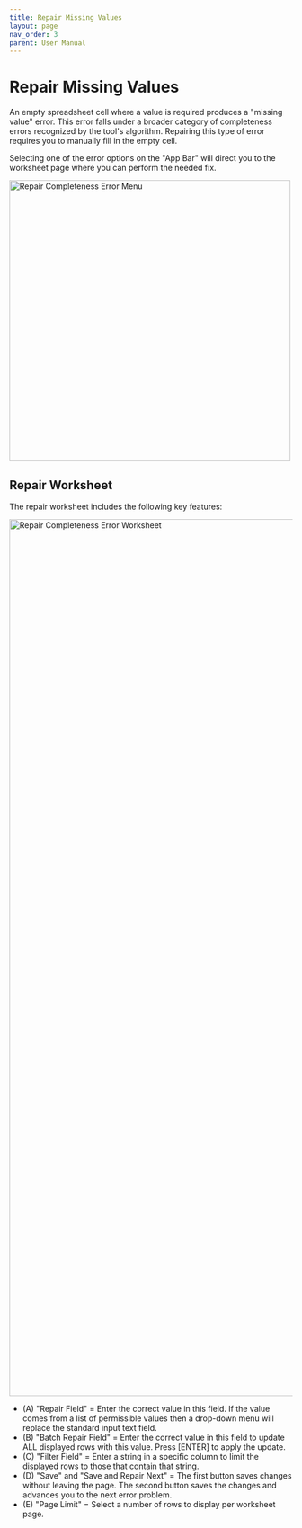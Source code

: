 ```yaml
---
title: Repair Missing Values
layout: page
nav_order: 3
parent: User Manual
---
```


# Repair Missing Values

An empty spreadsheet cell where a value is required produces a "missing value" error. This error falls under a broader category of completeness errors recognized by the tool's algorithm. Repairing this type of error requires you to manually fill in the empty cell.

Selecting one of the error options on the "App Bar" will direct you to the worksheet page where you can perform the needed fix.

<img width="500" alt="Repair Completeness Error Menu" src="https://user-images.githubusercontent.com/5062950/227056492-afb67a11-3aab-4e42-933a-2e1ef98a0e7d.png">


## Repair Worksheet

The repair worksheet includes the following key features:

<img width="1560" alt="Repair Completeness Error Worksheet" src="https://github.com/metadatacenter/spreadsheet-validator-docs/assets/5062950/355c0971-f7e5-49c0-a55f-a2b49283ac3d">


- (A) "Repair Field" = Enter the correct value in this field. If the value comes from a list of permissible values then a drop-down menu will replace the standard input text field.
- (B) "Batch Repair Field" = Enter the correct value in this field to update ALL displayed rows with this value. Press [ENTER] to apply the update.
- (C) "Filter Field" = Enter a string in a specific column to limit the displayed rows to those that contain that string.
- (D) "Save" and "Save and Repair Next" = The first button saves changes without leaving the page. The second button saves the changes and advances you to the next error problem.
- (E) "Page Limit" = Select a number of rows to display per worksheet page.
